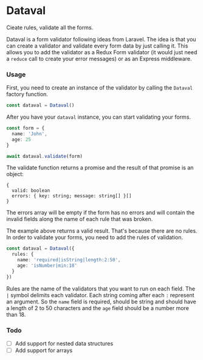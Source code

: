 # Dataval

Cieate rules, validate all the forms.

Dataval is a form validator following ideas from Laravel. The idea is that you
can create a validator and validate every form data by just calling it. This
allows you to add the validator as a Redux Form validator (it would just need a
`reduce` call to create your error messages) or as an Express middleware.

### Usage

First, you need to create an instance of the validator by calling the `Dataval`
factory function.

```typescript
const dataval = Dataval()
```

After you have your `dataval` instance, you can start validating your forms.

```typescript
const form = {
  name: 'John',
  age: 25
}

await dataval.validate(form)
```

The validate function returns a promise and the result of that promise is an
object:

```
{
  valid: boolean
  errors: { key: string; message: string[] }[]
}
```

The errors array will be empty if the form has no errors and will contain the
invalid fields along the name of each rule that was broken.

The example above returns a valid result. That's because there are no rules. In
order to validate your forms, you need to add the rules of validation.

```typescript
const dataval = Dataval({
  rules: {
    name: 'required|isString|length:2:50',
    age: 'isNumber|min:18'
  }
})
```

Rules are the name of the validators that you want to run on each field. The `|`
symbol delimits each validator. Each string coming after each `:` represent an
argument. So the `name` field is required, should be string and should have a
length of 2 to 50 characters and the `age` field should be a number more than 18.

### Todo

- [ ] Add support for nested data structures
- [ ] Add support for arrays

